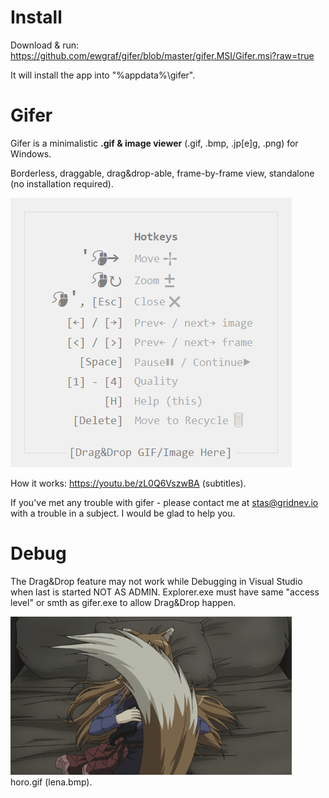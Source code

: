 # Install
Download & run: https://github.com/ewgraf/gifer/blob/master/gifer.MSI/Gifer.msi?raw=true

It will install the app into "%appdata%\gifer".

# Gifer
Gifer is a minimalistic **.gif & image viewer** (.gif, .bmp, .jp[e]g, .png) for Windows.

Borderless, draggable, drag&drop-able, frame-by-frame view, standalone (no installation required).

<img src="https://github.com/ewgraf/gifer/blob/master/help.png?raw=true" class="box-shadow-extra-large">

How it works: https://youtu.be/zL0Q6VszwBA (subtitles).

If you've met any trouble with gifer - please contact me at stas@gridnev.io with a trouble in a subject. I would be glad to help you.

# Debug
The Drag&Drop feature may not work while Debugging in Visual Studio when last is started NOT AS ADMIN. Explorer.exe must have same "access level" or smth as gifer.exe to allow Drag&Drop happen.

<img src="https://github.com/ewgraf/gifer/blob/master/horo.gif?raw=true" width="450px">
horo.gif (lena.bmp).
